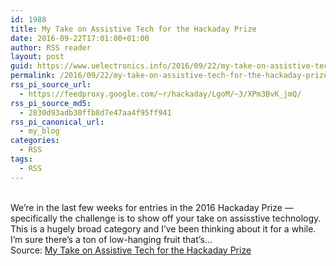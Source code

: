 ```yaml
---
id: 1988
title: My Take on Assistive Tech for the Hackaday Prize
date: 2016-09-22T17:01:00+01:00
author: RSS reader
layout: post
guid: https://www.uelectronics.info/2016/09/22/my-take-on-assistive-tech-for-the-hackaday-prize/
permalink: /2016/09/22/my-take-on-assistive-tech-for-the-hackaday-prize/
rss_pi_source_url:
  - https://feedproxy.google.com/~r/hackaday/LgoM/~3/XPm3BvK_jmQ/
rss_pi_source_md5:
  - 2830d93adb30ffb8d7e47aa4f95ff941
rss_pi_canonical_url:
  - my_blog
categories:
  - RSS
tags:
  - RSS
---
```

&#013;  
We’re in the last few weeks for entries in the 2016 Hackaday Prize — specifically the challenge is to show off your take on assisstive technology. This is a hugely broad category and I’ve been thinking about it for a while. I’m sure there’s a ton of low-hanging fruit that’s…&#013;  
Source: <a href="https://feedproxy.google.com/~r/hackaday/LgoM/~3/XPm3BvK_jmQ/" target="_blank">My Take on Assistive Tech for the Hackaday Prize</a>